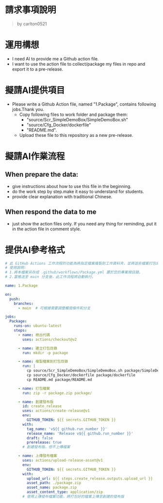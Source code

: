 請求事項說明
========
> by carlton0521

# 運用構想

- I need AI to provide me a Github action file. 
- I want to use the action file to collect/package my files in repo and export it to a pre-release. 

# 擬請AI提供項目

- Please write a Github Action file, named "1.Package", contains following jobs.Thank you.
  * Copy following files to work folder and package them:
    - "source/Scr_SimpleDemoBox/SimpleDemoBox.sh" 
    - "source/Cfg_Docker/dockerfile"
    - "README.md".
  * Upload these file to this repository as a new pre-release.

# 擬請AI作業流程

## When prepare the data:

- give instructions about how to use this file in the beginning.
- do the work step by step.make it easy to understand for students.
- provide clear explanation with traditional Chinese.

## When respond the data to me

- just show the action files only. If you need any thing for reminding, put it in the action file in comment style.

# 提供AI參考格式

```yaml
# 此 GitHub Actions 工作流程的功能為將指定檔案複製到工作資料夾，並將這些檔案打包成 ZIP 檔，然後上傳至新的預發佈。
# 使用說明: 
# 1.將本檔案另存成 .github/workflows/Package.yml 置於您的專案根目錄。
# 2.當推送至 main 分支後，此工作流程將自動執行。

name: 1.Package

on:
  push:
    branches:
      - main  # 可根據需要調整觸發條件和分支 

jobs:
  Package:
    runs-on: ubuntu-latest
    steps:
      - name: 檢出代碼
        uses: actions/checkout@v2

      - name: 建立打包目錄
        run: mkdir -p package

      - name: 複製檔案到打包目錄
        run: |
          cp source/Scr_SimpleDemoBox/SimpleDemoBox.sh package/SimpleDemoBox.sh
          cp source/Cfg_Docker/dockerfile package/dockerfile
          cp README.md package/README.md

      - name: 打包檔案
        run: zip -r package.zip package/

      - name: 創建發布版
        id: create_release
        uses: actions/create-release@v1
        env:
          GITHUB_TOKEN: ${{ secrets.GITHUB_TOKEN }}
        with:
          tag_name: 'v${{ github.run_number }}'
          release_name: 'Release v${{ github.run_number }}'
          draft: false
          prerelease: true
        # 創建發布版，但不上傳檔案

      - name: 上傳發布檔案
        uses: actions/upload-release-asset@v1
        env:
          GITHUB_TOKEN: ${{ secrets.GITHUB_TOKEN }}
        with:
          upload_url: ${{ steps.create_release.outputs.upload_url }}
          asset_path: ./package.zip
          asset_name: package.zip
          asset_content_type: application/zip
        # 使用上傳發布檔案功能，將打包好的檔案上傳至創建的發布版
```